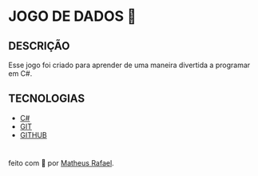 # JOGO DE DADOS 🎲

## DESCRIÇÃO 

Esse jogo foi criado para aprender de uma maneira divertida a programar em C#.

## TECNOLOGIAS

- [C#](https://learn.microsoft.com/pt-br/dotnet/csharp/)
- [GIT](https://git-scm.com/doc)
- [GITHUB](https://github.com/)

#
#
#


feito com 🖤 por [Matheus Rafael](https://github.com/math20122004).
